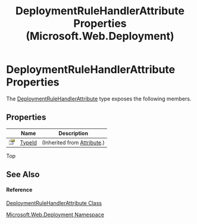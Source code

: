 ﻿---
title: DeploymentRuleHandlerAttribute Properties (Microsoft.Web.Deployment)
TOCTitle: DeploymentRuleHandlerAttribute Properties
ms:assetid: Properties.T:Microsoft.Web.Deployment.DeploymentRuleHandlerAttribute
ms:mtpsurl: https://msdn.microsoft.com/en-us/library/microsoft.web.deployment.deploymentrulehandlerattribute_properties(v=VS.90)
ms:contentKeyID: 22753960
ms.date: 05/02/2012
mtps_version: v=VS.90
---

# DeploymentRuleHandlerAttribute Properties

The [DeploymentRuleHandlerAttribute](deploymentrulehandlerattribute-class-microsoft-web-deployment.md) type exposes the following members.

## Properties

<table>
<thead>
<tr class="header">
<th> </th>
<th>Name</th>
<th>Description</th>
</tr>
</thead>
<tbody>
<tr class="odd">
<td><img src="images/Dd565996.pubproperty(en-us,VS.90).gif" title="Public property" alt="Public property" /></td>
<td><a href="https://msdn.microsoft.com/en-us/library/sa1bf03e(v=vs.90)">TypeId</a></td>
<td>(Inherited from <a href="https://msdn.microsoft.com/en-us/library/e8kc3626(v=vs.90)">Attribute</a>.)</td>
</tr>
</tbody>
</table>


Top

## See Also

#### Reference

[DeploymentRuleHandlerAttribute Class](deploymentrulehandlerattribute-class-microsoft-web-deployment.md)

[Microsoft.Web.Deployment Namespace](microsoft-web-deployment-namespace.md)

